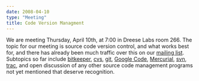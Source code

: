 ```yaml
---
date: 2008-04-10
type: "Meeting"
title: Code Version Managment
---
```

We are meeting Thursday, April 10th, at 7:00 in Dreese Labs room 266. The topic
for our meeting is source code version control, and what works best for, and
there has already been much traffic over this on our [mailing list](http://mail.cse.ohio-state.edu/pipermail/opensource/2008-April/thread.html).
Subtopics so far include [bitkeeper](http://www.bitkeeper.com/), [cvs](http://ximbiot.com/cvs/wiki/),
[git](http://git.or.cz/), [Google Code](http://code.google.com/hosting/), [Mercurial](http://www.selenic.com/mercurial/wiki/),
[svn](http://subversion.tigris.org/), [trac](http://trac.edgewall.org/),
and open discussion of any other source code management programs not yet
mentioned that deserve recognition.
